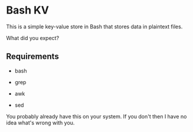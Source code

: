 # Bash KV

This is a simple key-value store in Bash that stores data in plaintext files.

What did you expect?

## Requirements

* bash

* grep

* awk

* sed

You probably already have this on your system.  If you don't then I have no 
idea what's wrong with you.
